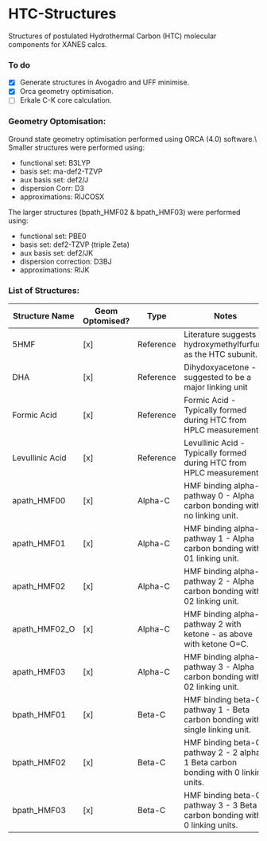 # HTC-Structures
Structures of postulated Hydrothermal Carbon (HTC) molecular components for XANES calcs.

### To do
- [x] Generate structures in Avogadro and UFF minimise.
- [x] Orca geometry optimisation.
- [ ] Erkale C-K core calculation.

### Geometry Optomisation:
Ground state geometry optimisation performed using ORCA (4.0) software.\\
Smaller structures were performed using:
* functional set:  B3LYP
* basis set:	     ma-def2-TZVP
* aux basis set:	 def2/J
* dispersion Corr: D3
* approximations: RIJCOSX

The larger structures (bpath_HMF02 & bpath_HMF03) were performed using:
* functional set: PBE0
* basis set: def2-TZVP (triple Zeta)
* aux basis set: def2/JK
* dispersion correction: D3BJ
* approximations: RIJK

### List of Structures:
Structure Name |Geom Optomised? |Type | Notes
----------------|-----------|-----------|------------------------------------------------------------------------------------
5HMF		        | [x] |Reference	|Literature suggests hydroxymethylfurfural as the HTC subunit.
DHA		          | [x] |Reference	|Dihydoxyacetone - suggested to be a major linking unit
Formic Acid	    | [x] |Reference	|Formic Acid - Typically formed during HTC from HPLC measurements.
Levullinic Acid	| [x] |Reference	|Levullinic Acid - Typically formed during HTC from HPLC measurements.
apath_HMF00	    | [x] |Alpha-C		|HMF binding alpha-C pathway 0 - Alpha carbon bonding with no linking unit.
apath_HMF01	    | [x] |Alpha-C		|HMF binding alpha-C pathway 1 - Alpha carbon bonding with 01 linking unit.
apath_HMF02	    | [x] |Alpha-C		|HMF binding alpha-C pathway 2 - Alpha carbon bonding with 02 linking unit.
apath_HMF02_O	  | [x] |Alpha-C		|HMF binding alpha-C pathway 2 with ketone - as above with ketone O=C.
apath_HMF03	    | [x] |Alpha-C		|HMF binding alpha-C pathway 3 - Alpha carbon bonding with 02 linking unit.
bpath_HMF01	    | [x] |Beta-C		  |HMF binding beta-C pathway 1 - Beta carbon bonding with single linking unit.
bpath_HMF02	    | [x] |Beta-C		  |HMF binding beta-C pathway 2 - 2 alpha 1 Beta carbon bonding with 0 linking units.
bpath_HMF03     | [x] |Beta-C     |HMF binding beta-C pathway 3 - 3 Beta carbon bonding with 0 linking units.
